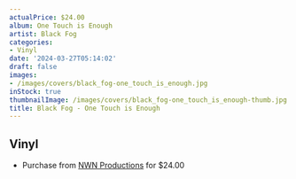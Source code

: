 ```yaml
---
actualPrice: $24.00
album: One Touch is Enough
artist: Black Fog
categories:
- Vinyl
date: '2024-03-27T05:14:02'
draft: false
images:
- /images/covers/black_fog-one_touch_is_enough.jpg
inStock: true
thumbnailImage: /images/covers/black_fog-one_touch_is_enough-thumb.jpg
title: Black Fog - One Touch is Enough
---
```


## Vinyl
* Purchase from [NWN Productions](http://shop.nwnprod.com/index.php?route=product/product&path=75&product_id=48815&sort=pd.name&order=ASC) for $24.00
